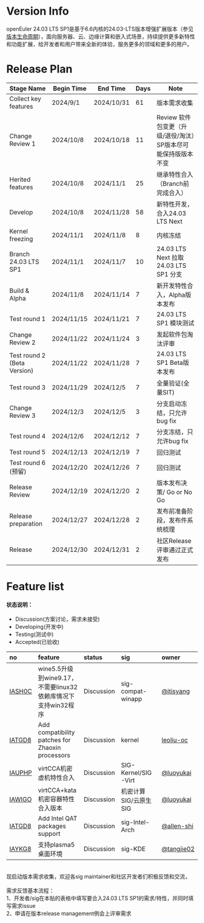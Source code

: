 # Version Info

openEuler 24.03 LTS SP1是基于6.6内核的24.03-LTS版本增强扩展版本（参见[版本生命周期](https://www.openeuler.org/zh/other/lifecycle/)），面向服务器、云、边缘计算和嵌入式场景，持续提供更多新特性和功能扩展，给开发者和用户带来全新的体验，服务更多的领域和更多的用户。<br />

# Release Plan

| Stage Name                    | Begin Time | End Time  | Days | Note                                     |
| ----------------------------- | ---------- | --------- | ---- | ---------------------------------------- |
| Collect key features          | 2024/9/1   | 2024/10/31 | 61 | 版本需求收集                              |
| Change Review 1               | 2024/10/8  | 2024/10/18 | 11 | Review 软件包变更（升级/退役/淘汰）SP版本尽可能保持版版本不变  |
| Herited features              | 2024/10/8  | 2024/11/1  | 25 | 继承特性合入（Branch前完成合入） |
| Develop                       | 2024/10/8  | 2024/11/28 | 58 | 新特性开发，合入24.03 LTS Next   |
| Kernel freezing               | 2024/11/1  | 2024/11/8  | 8  | 内核冻结 |
| Branch 24.03 LTS SP1          | 2024/11/1  | 2024/11/7  | 10 | 24.03 LTS Next 拉取 24.03 LTS SP1 分支 |
| Build & Alpha                 | 2024/11/8  | 2024/11/14 | 7  | 新开发特性合入，Alpha版本发布    |
| Test round 1                  | 2024/11/15 | 2024/11/21 | 7  | 24.03 LTS SP1 模块测试           |
| Change Review 2               | 2024/11/22 | 2024/11/24 | 3  | 发起软件包淘汰评审               |
| Test round 2 (Beta Version)   | 2024/11/22 | 2024/11/28 | 7  | 24.03 LTS SP1 Beta版本发布       |
| Test round 3                  | 2024/11/29 | 2024/12/5  | 7  | 全量验证(全量SIT)                |
| Change Review 3               | 2024/12/3  | 2024/12/5  | 3  | 分支启动冻结，只允许bug fix      |
| Test round 4                  | 2024/12/6  | 2024/12/12 | 7  | 分支冻结，只允许bug fix          |
| Test round 5                  | 2024/12/13 | 2024/12/19 | 7  | 回归测试                         |
| Test round 6 (预留)           | 2024/12/20 | 2024/12/26 | 7  | 回归测试                         |
| Release Review                | 2024/12/19 | 2024/12/20 | 2  | 版本发布决策/ Go or No Go        |
| Release preparation           | 2024/12/27 | 2024/12/28 | 2  | 发布前准备阶段，发布件系统梳理    |
| Release                       | 2024/12/30 | 2024/12/31 | 2  | 社区Release评审通过正式发布       |



# Feature list

#### 状态说明：

- Discussion(方案讨论，需求未接受)
- Developing(开发中)
- Testing(测试中)
- Accepted(已验收)

| no   | feature | status | sig  | owner |
| :--- | :------ | :----- | :--- | :---- |
| [IASH0C](https://gitee.com/openeuler/release-management/issues/IASH0C) | wine5.5升级到wine9.17，不需要linux32依赖库情况下支持win32程序|Discussion|sig-compat-winapp|[@itisyang](https://gitee.com/itisyang)|
| [IATGD8](https://gitee.com/openeuler/release-management/issues/IATGD8) | Add compatibility patches for Zhaoxin processors | Discussion | kernel            | [leoliu-oc](https://gitee.com/leoliu-oc) |
| [IAUPHP](https://gitee.com/openeuler/release-management/issues/IAUPHP) | virtCCA机密虚机特性合入|Discussion|SIG-Kernel/SIG-Virt|[@luoyukai](https://gitee.com/luoyukai)|
| [IAWIGO](https://gitee.com/openeuler/release-management/issues/IAWIGO) | virtCCA+kata机密容器特性合入版本|Discussion|机密计算SIG/云原生SIG|[@luoyukai](https://gitee.com/luoyukai)|
| [IATGD8](https://gitee.com/openeuler/release-management/issues/IAW0BK) | Add Intel QAT packages support | Discussion |sig-Intel-Arch| [@allen-shi](https://gitee.com/allen-shi) |
| [IAYKG8](https://gitee.com/openeuler/release-management/issues/IAYKG8) | 支持plasma5桌面环境 | Discussion |sig-KDE| [@tangjie02](https://gitee.com/tangjie02) |


<br />
现启动版本需求收集，欢迎各sig maintainer和社区开发者们积极反馈和交流，<br />
<br />
需求反馈基本流程： <br />
1、开发者/sig在本贴的表格中填写要合入24.03 LTS SP1的需求/特性，并同时填写需求issue <br />
2、申请在版本release management例会上评审需求 
<br /><br />
